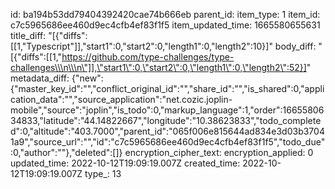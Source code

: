 id: ba194b53dd79404392420cae74b666eb
parent_id: 
item_type: 1
item_id: c7c5965686ee460d9ec4cfb4ef83f1f5
item_updated_time: 1665580655631
title_diff: "[{\"diffs\":[[1,\"Typescript\"]],\"start1\":0,\"start2\":0,\"length1\":0,\"length2\":10}]"
body_diff: "[{\"diffs\":[[1,\"https://github.com/type-challenges/type-challenges\\\n\\\n\"]],\"start1\":0,\"start2\":0,\"length1\":0,\"length2\":52}]"
metadata_diff: {"new":{"master_key_id":"","conflict_original_id":"","share_id":"","is_shared":0,"application_data":"","source_application":"net.cozic.joplin-mobile","source":"joplin","is_todo":0,"markup_language":1,"order":1665580634833,"latitude":"44.14822667","longitude":"10.38623833","todo_completed":0,"altitude":"403.7000","parent_id":"065f006e815644ad834e3d03b37041a9","source_url":"","id":"c7c5965686ee460d9ec4cfb4ef83f1f5","todo_due":0,"author":""},"deleted":[]}
encryption_cipher_text: 
encryption_applied: 0
updated_time: 2022-10-12T19:09:19.007Z
created_time: 2022-10-12T19:09:19.007Z
type_: 13